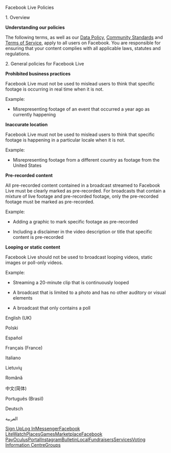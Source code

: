 Facebook Live Policies

1\. Overview

**Understanding our policies**

The following terms, as well as our [Data Policy](https://www.facebook.com/about/privacy/), [Community Standards](https://www.facebook.com/communitystandards/) and [Terms of Service](https://www.facebook.com/legal/terms), apply to all users on Facebook. You are responsible for ensuring that your content complies with all applicable laws, statutes and regulations.

2\. General policies for Facebook Live

**Prohibited business practices**

Facebook Live must not be used to mislead users to think that specific footage is occurring in real time when it is not.

Example:

*   Misrepresenting footage of an event that occurred a year ago as currently happening

**Inaccurate location**

Facebook Live must not be used to mislead users to think that specific footage is happening in a particular locale when it is not.

Example:

*   Misrepresenting footage from a different country as footage from the United States

**Pre-recorded content**

All pre-recorded content contained in a broadcast streamed to Facebook Live must be clearly marked as pre-recorded. For broadcasts that contain a mixture of live footage and pre-recorded footage, only the pre-recorded footage must be marked as pre-recorded.

Example:

*   Adding a graphic to mark specific footage as pre-recorded

*   Including a disclaimer in the video description or title that specific content is pre-recorded

**Looping or static content**

Facebook Live should not be used to broadcast looping videos, static images or poll-only videos.

Example:

*   Streaming a 20-minute clip that is continuously looped

*   A broadcast that is limited to a photo and has no other auditory or visual elements

*   A broadcast that only contains a poll

English (UK)

Polski

Español

Français (France)

Italiano

Lietuvių

Română

中文(简体)

Português (Brasil)

Deutsch

العربية

[Sign Up](https://www.facebook.com/reg/)[Log In](https://www.facebook.com/login/)[Messenger](https://l.facebook.com/l.php?u=https%3A%2F%2Fmessenger.com%2F&h=AT1rbNTiQz_JbyEq7fL9ztzmEbhacgOLWMIW4XuHQAwm4HjNRa48jlqb8Viw8eVWJHnGMBymGisvUm-QjXIbpASrElFyJloCRwbucrcN0Wpg4Ef6ZisMLsYBf0197qbkToR6LcrFfO0Q0FwShTPHgh7Wb_xBIYVEtgJ9Gw)[Facebook Lite](https://www.facebook.com/lite/)[Watch](https://en-gb.facebook.com/watch/)[Places](https://www.facebook.com/places/)[Games](https://www.facebook.com/games/)[Marketplace](https://www.facebook.com/marketplace/)[Facebook Pay](https://pay.facebook.com/)[Oculus](https://l.facebook.com/l.php?u=https%3A%2F%2Fwww.oculus.com%2F&h=AT1rbNTiQz_JbyEq7fL9ztzmEbhacgOLWMIW4XuHQAwm4HjNRa48jlqb8Viw8eVWJHnGMBymGisvUm-QjXIbpASrElFyJloCRwbucrcN0Wpg4Ef6ZisMLsYBf0197qbkToR6LcrFfO0Q0FwShTPHgh7Wb_xBIYVEtgJ9Gw)[Portal](https://portal.facebook.com/)[Instagram](https://l.facebook.com/l.php?u=https%3A%2F%2Fwww.instagram.com%2F&h=AT1rbNTiQz_JbyEq7fL9ztzmEbhacgOLWMIW4XuHQAwm4HjNRa48jlqb8Viw8eVWJHnGMBymGisvUm-QjXIbpASrElFyJloCRwbucrcN0Wpg4Ef6ZisMLsYBf0197qbkToR6LcrFfO0Q0FwShTPHgh7Wb_xBIYVEtgJ9Gw)[Bulletin](https://www.bulletin.com/)[Local](https://www.facebook.com/local/lists/245019872666104/)[Fundraisers](https://www.facebook.com/fundraisers/)[Services](https://www.facebook.com/biz/directory/)[Voting Information Centre](https://www.facebook.com/votinginformationcenter/?entry_point=c2l0ZQ%3D%3D)[Groups](https://www.facebook.com/groups/explore/)